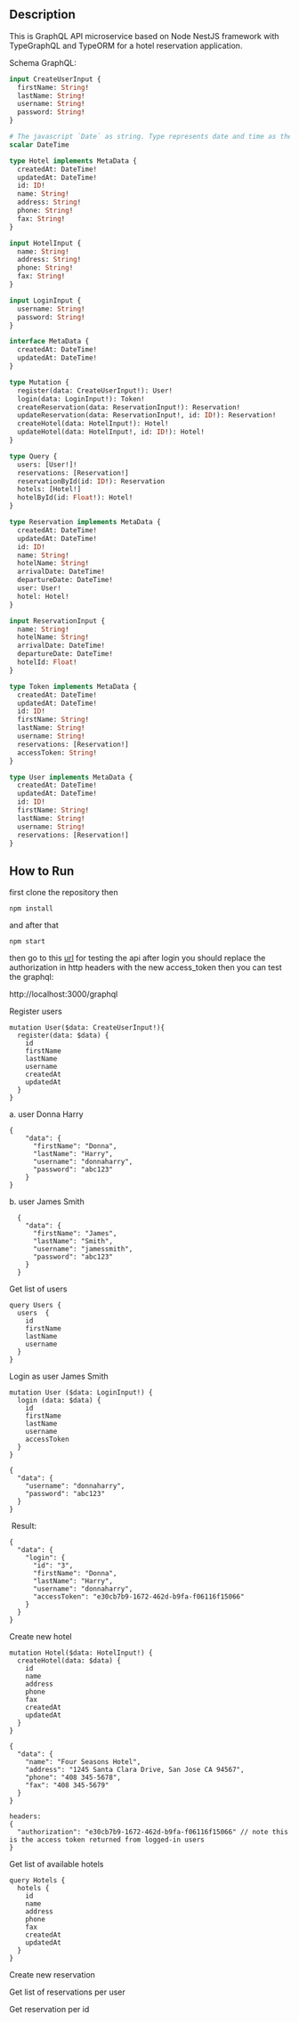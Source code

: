 ## Description

This is GraphQL API microservice based on Node NestJS framework with TypeGraphQL and TypeORM for a hotel reservation application.

Schema GraphQL:

```GraphQL
input CreateUserInput {
  firstName: String!
  lastName: String!
  username: String!
  password: String!
}

# The javascript `Date` as string. Type represents date and time as the ISO Date string.
scalar DateTime

type Hotel implements MetaData {
  createdAt: DateTime!
  updatedAt: DateTime!
  id: ID!
  name: String!
  address: String!
  phone: String!
  fax: String!
}

input HotelInput {
  name: String!
  address: String!
  phone: String!
  fax: String!
}

input LoginInput {
  username: String!
  password: String!
}

interface MetaData {
  createdAt: DateTime!
  updatedAt: DateTime!
}

type Mutation {
  register(data: CreateUserInput!): User!
  login(data: LoginInput!): Token!
  createReservation(data: ReservationInput!): Reservation!
  updateReservation(data: ReservationInput!, id: ID!): Reservation!
  createHotel(data: HotelInput!): Hotel!
  updateHotel(data: HotelInput!, id: ID!): Hotel!
}

type Query {
  users: [User!]!
  reservations: [Reservation!]
  reservationById(id: ID!): Reservation
  hotels: [Hotel!]
  hotelById(id: Float!): Hotel!
}

type Reservation implements MetaData {
  createdAt: DateTime!
  updatedAt: DateTime!
  id: ID!
  name: String!
  hotelName: String!
  arrivalDate: DateTime!
  departureDate: DateTime!
  user: User!
  hotel: Hotel!
}

input ReservationInput {
  name: String!
  hotelName: String!
  arrivalDate: DateTime!
  departureDate: DateTime!
  hotelId: Float!
}

type Token implements MetaData {
  createdAt: DateTime!
  updatedAt: DateTime!
  id: ID!
  firstName: String!
  lastName: String!
  username: String!
  reservations: [Reservation!]
  accessToken: String!
}

type User implements MetaData {
  createdAt: DateTime!
  updatedAt: DateTime!
  id: ID!
  firstName: String!
  lastName: String!
  username: String!
  reservations: [Reservation!]
}
```



## How to Run

first clone the repository
then

```
npm install
```

and after that

```
npm start
```

then go to this [url](https://www.graphqlbin.com/v2/4RMru9) for testing the api
after login you should replace the authorization in http headers with the new access_token
then you can test the graphql:

http://localhost:3000/graphql

Register users

```
mutation User($data: CreateUserInput!){
  register(data: $data) {
    id
    firstName
    lastName
    username
    createdAt
    updatedAt
  }
}
```

  a. user Donna Harry

```
{
    "data": {
      "firstName": "Donna",
      "lastName": "Harry",
      "username": "donnaharry",
      "password": "abc123"
    }
}
```

  b. user James Smith

```
  {
    "data": {
      "firstName": "James",
      "lastName": "Smith",
      "username": "jamessmith",
      "password": "abc123"
    }
  }
```

Get list of users

```
query Users {
  users  {
    id
    firstName
    lastName
    username
  }
}
```

Login as user James Smith

```
mutation User ($data: LoginInput!) {
  login (data: $data) {
    id
    firstName
    lastName
    username
    accessToken
  }
}

{
  "data": {
    "username": "donnaharry",
    "password": "abc123"
  }
}
```

​	Result:

```
{
  "data": {
    "login": {
      "id": "3",
      "firstName": "Donna",
      "lastName": "Harry",
      "username": "donnaharry",
      "accessToken": "e30cb7b9-1672-462d-b9fa-f06116f15066"
    }
  }
}
```

Create new hotel

```
mutation Hotel($data: HotelInput!) {
  createHotel(data: $data) {
    id
    name
    address
    phone
    fax
    createdAt
    updatedAt
  }
}

{
  "data": {
    "name": "Four Seasons Hotel",
    "address": "1245 Santa Clara Drive, San Jose CA 94567",
    "phone": "408 345-5678",
    "fax": "408 345-5679"
  }
}

headers: 
{
  "authorization": "e30cb7b9-1672-462d-b9fa-f06116f15066" // note this is the access token returned from logged-in users
}
```

Get list of available hotels

```
query Hotels {
  hotels {
    id
    name
    address
    phone
    fax
    createdAt
    updatedAt
  }
}
```

Create new reservation

Get list of reservations per user

Get reservation per id








